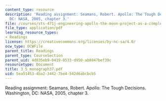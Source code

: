 ```yaml
---
content_type: resource
description: 'Reading assignment: Seamans, Robert. Apollo: The Tough Decisions. Washington,
  DC: NASA, 2005, chapter 3.'
file: /courses/sts-471j-engineering-apollo-the-moon-project-as-a-complex-system-spring-2007/5ea514534ba234427be4542d6abcbcb5_3_5_monograph37.pdf
file_type: application/pdf
learning_resource_types:
- Readings
license: https://creativecommons.org/licenses/by-nc-sa/4.0/
ocw_type: OCWFile
parent_title: Readings
parent_type: CourseSection
parent_uid: 4d035eb9-0419-8533-d950-ab8847bef39c
resourcetype: Document
title: 3_5_monograph37.pdf
uid: 5ea51453-4ba2-3442-7be4-542d6abcbcb5
---
```

Reading assignment: Seamans, Robert. Apollo: The Tough Decisions. Washington, DC: NASA, 2005, chapter 3.